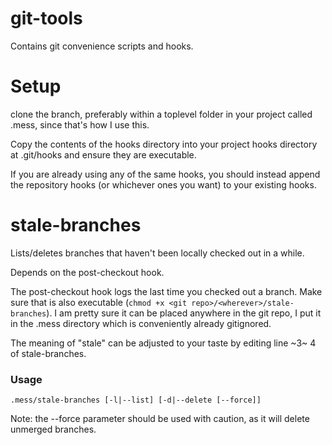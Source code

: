 # git-tools

Contains git convenience scripts and hooks.

# Setup

clone the branch, preferably within a toplevel folder in your project called .mess, since that's how I use this.

Copy the contents of the hooks directory into your project hooks directory at .git/hooks and ensure they are executable.

If you are already using any of the same hooks, you should instead append the repository hooks (or whichever ones you want) to your existing hooks.

# stale-branches

Lists/deletes branches that haven't been locally checked out in a while.

Depends on the post-checkout hook.

The post-checkout hook logs the last time you checked out a branch. Make sure that is also executable (`chmod +x <git repo>/<wherever>/stale-branches`). I am pretty sure it can be placed anywhere in the git repo, I put it in the .mess directory which is conveniently already gitignored.

The meaning of "stale" can be adjusted to your taste by editing line ~3~ 4 of stale-branches.

### Usage

```
.mess/stale-branches [-l|--list] [-d|--delete [--force]]
```
Note: the --force parameter should be used with caution, as it will delete unmerged branches.

